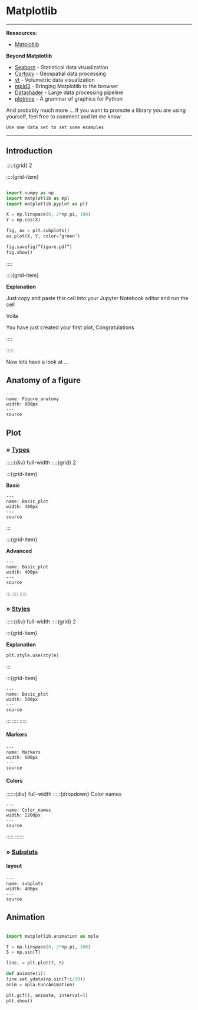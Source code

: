 # Matplotlib

***

**Ressources**:

- [Matplotlib](https://matplotlib.org/cheatsheets/cheatsheets.pdf)


**Beyond Matplotlib**

- [Seaborn](https://seaborn.pydata.org/index.html) - Statistical data visualization
- [Cartopy](https://scitools.org.uk/cartopy/docs/latest/) - Geospatial data processing
- [yt](https://yt-project.org/doc/index.html) - Volumetric data visualization
- [mpld3](https://mpld3.github.io/) - Bringing Matplotlib to the browser
- [Datashader](https://datashader.org/) - Large data processing pipeline
- [plotnine](https://plotnine.readthedocs.io/en/latest/) - A grammar of graphics for Python

And probably much more ... If you want to promote a library you are using yourself, feel free to comment and let me know.


```{note}
Use one data set to set some examples 
```

***

## Introduction

:::::{grid} 2

::::{grid-item}

```python

import numpy as np
import matplotlib as mpl
import matplotlib.pyplot as plt

X = np.linspace(0, 2*np.pi, 100)
Y = np.cos(X)

fig, ax = plt.subplots()
ax.plot(X, Y, color=’green’)

fig.savefig(“figure.pdf”)
fig.show()

```

::::

::::{grid-item}

**Explanation**

Just copy and paste this cell into your Jupyter Notebook editor and run the cell

Voila

You have just created your first plot, Congratulations

::::

:::::

Now lets have a look at ...

## Anatomy of a figure


```{figure} Docs/figure_anatomy.png
---
name: Figure_anatomy
width: 800px
---
source
```

## Plot

### <strong>&#187;  <u> Types </u></strong>

:::::{div} full-width
::::{grid} 2

:::{grid-item}

**Basic**

```{figure} Docs/Basic_plot.png
---
name: Basic_plot
width: 400px
---
source
```

:::

:::{grid-item}

**Advanced**

```{figure} Docs/Advanced_plot.png
---
name: Basic_plot
width: 400px
---
source
```

:::
::::
:::::

### <strong>&#187;  <u>  Styles </u></strong>

:::::{div} full-width
::::{grid} 2

:::{grid-item}

**Explanation**

```python
plt.style.use(style)
```

:::

:::{grid-item}

```{figure} Docs/Plot_style.png
---
name: Basic_plot
width: 500px
---
source
```

:::
::::
:::::

#### <strong>Markers</strong>

```{figure} Docs/Markers.png
---
name: Markers
width: 600px
---
source
```

#### <strong>Colors</strong>

::::::{div} full-width
:::::{dropdown} Color names

```{figure} Docs/Color_name.png
---
name: Color_names
width: 1200px
---
source
```

:::::
::::::


### <strong>&#187;  <u>  Subplots </u></strong>

#### <strong> layout </strong>

```{figure} Docs/subplots.png
---
name: subplots
width: 400px
---
source
```



## Animation

```python

import matplotlib.animation as mpla

T = np.linspace(0, 2*np.pi, 100)
S = np.sin(T)

line, = plt.plot(T, S)

def animate(i):
line.set_ydata(np.sin(T+i/50))
anim = mpla.FuncAnimation(

plt.gcf(), animate, interval=5)
plt.show()


```

